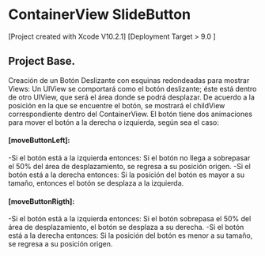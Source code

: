 # ContainerView SlideButton

[Project created with Xcode V10.2.1]
[Deployment Target > 9.0 ]

## Project Base.
Creación de un Botón Deslizante con esquinas redondeadas para mostrar Views:
Un UIView se comportará como el botón deslizante; éste está dentro de otro UIView, que será el área donde se podrá desplazar.
De acuerdo a la posición en la que se encuentre el botón, se mostrará el childView correspondiente dentro del ContainerView.
El botón tiene dos animaciones para mover el botón a la derecha o izquierda, según sea el caso:
#### [moveButtonLeft]: 
-Si el botón está a la izquierda entonces: Si el botón no llega a sobrepasar el 50% del área de desplazamiento, se regresa a su posición origen.
-Si el botón está a la derecha entonces: Si la posición del botón es mayor a su tamaño, entonces el botón se desplaza a la izquierda.
#### [moveButtonRigth]:
-Si el botón está a la izquierda entonces: Si el botón sobrepasa el 50% del área de desplazamiento, el botón se desplaza a su derecha.
-Si el botón está a la derecha entonces: Si la posición del botón es menor a su tamaño, se regresa a su posición origen.